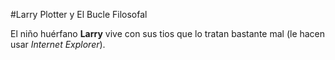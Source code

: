 #Larry Plotter y El Bucle Filosofal

El niño huérfano **Larry** vive con sus tios que lo tratan bastante mal (le hacen usar *Internet Explorer*).
